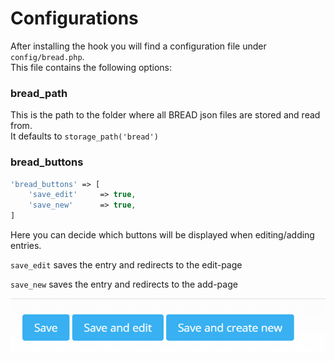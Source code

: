 # Configurations

After installing the hook you will find a configuration file under `config/bread.php`.  
This file contains the following options:

### bread\_path

This is the path to the folder where all BREAD json files are stored and read from.  
It defaults to `storage_path('bread')`

### bread\_buttons

```php
'bread_buttons' => [
    'save_edit'     => true,
    'save_new'      => true,
]
```

Here you can decide which buttons will be displayed when editing/adding entries.

`save_edit` saves the entry and redirects to the edit-page

`save_new` saves the entry and redirects to the add-page

![](../.gitbook/assets/bread_buttons.png)
